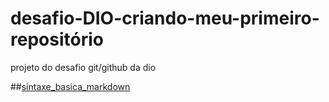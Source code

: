 # desafio-DIO-criando-meu-primeiro-repositório
projeto do desafio git/github da dio 

##[sintaxe_basica_markdown](https://git-scm.com/downloads)
